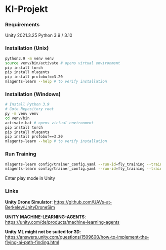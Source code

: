 # KI-Projekt

### Requirements
Unity 2021.3.25
Python 3.9 / 3.10

### Installation (Unix)
```bash
python3.9 -m venv venv 
source venv/bin/activate # opens virtual environment
pip install torch
pip install mlagents
pip install protobuf==3.20
mlagents-learn --help # to verify installation
```

### Installation (Windows)
```bash
# Install Python 3.9
# Goto Repository root
py -m venv venv 
cd venv/bin
activate.bat # opens virtual environment
pip install torch
pip install mlagents
pip install protobuf==3.20
mlagents-learn --help # to verify installation
```

### Run Training
```bash
mlagents-learn config/trainer_config.yaml --run-id=fly_training --train --force # starts training with id
mlagents-learn config/trainer_config.yaml --run-id=fly_training --train --resume # resumes training with given id
```
Enter play mode in Unity

### Links
**Unity Drone Simulator**:
https://github.com/UAVs-at-Berkeley/UnityDroneSim

**UNITY MACHINE-LEARNING-AGENTS**:
https://unity.com/de/products/machine-learning-agents

**Unity ML might not be suited for 3D**:
https://answers.unity.com/questions/1509600/how-to-implement-the-flying-ai-path-finding.html
